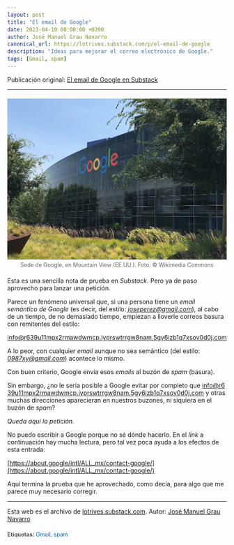 ```yaml
---
layout: post
title: "El email de Google"
date: 2023-04-10 08:00:00 +0200
author: José Manuel Grau Navarro
canonical_url: https://lotrives.substack.com/p/el-email-de-google
description: "Ideas para mejorar el correo electrónico de Google."
tags: [Gmail, spam]
---
```


Publicación original: [El email de Google en Substack](https://lotrives.substack.com/p/el-email-de-google)

---

<figure class="post-figure">
  <img src="/assets/images/googleplex-cropped-1280.webp"
       alt="Sede de Google, en Mountain View (EE.UU.). Foto: © Wikimedia Commons">
  <figcaption>Sede de Google, en Mountain View (EE.UU.). Foto: © Wikimedia Commons</figcaption>
</figure>

Esta es una sencilla nota de prueba en *Substack*. Pero ya de paso aprovecho para lanzar una petición.

Parece un fenómeno universal que, si una persona tiene un *email semántico de Google* (es decir, del estilo: *joseperez@gmail.com*), al cabo de un tiempo, de no demasiado tiempo, empiezan a lloverle correos basura con remitentes del estilo:

<span class="break-email">info@r639u11mpx2rmawdwmcp.iyprswtrrgw8nam.5gy6izb1q7xsov0d0j.com</span>

A lo peor, con cualquier *email* aunque no sea semántico (del estilo: *0987xy@gmail.com*) acontece lo mismo.

Con buen criterio, Google envía esos *emails* al buzón de *spam* (basura).

Sin embargo, ¿no le sería posible a Google evitar por completo que <span class="break-email">info@r639u11mpx2rmawdwmcp.iyprswtrrgw8nam.5gy6izb1q7xsov0d0j.com</span> y otras muchas direcciones aparecieran en nuestros buzones, ni siquiera en el buzón de *spam*?

*Queda aquí la petición.*

No puedo escribir a Google porque no sé dónde hacerlo. En el *link* a continuación hay mucha lectura, pero tal vez poca ayuda a los efectos de esta entrada:

[https://about.google/intl/ALL_mx/contact-google/](https://about.google/intl/ALL_mx/contact-google/)

Aquí termina la prueba que he aprovechado, como decía, para algo que me parece muy necesario corregir.

---

Esta web es el archivo de [lotrives.substack.com](https://lotrives.substack.com). Autor: [José Manuel Grau Navarro](https://substack.com/@jmgraunavarro)

<p class="post-tags">
  <strong>Etiquetas:</strong>
  <a href="{{ page.url }}#gmail">Gmail</a>, 
  <a href="{{ page.url }}#spam">spam</a>
</p>

<style>
.post-figure { margin: 1.25rem 0; text-align: center; }
.post-figure img { max-width: 100%; height: auto; display: block; margin: 0 auto; }
.post-figure figcaption { font-size: 0.9em; color: #666; margin-top: 0.35rem; }
.break-email { word-break: break-all; overflow-wrap: anywhere; }
.post-tags { font-size: 0.9em; color: #555; margin-top: 1.25rem; }
.post-tags a { color: #0066cc; text-decoration: none; }
.post-tags a:hover { text-decoration: underline; }
</style>
